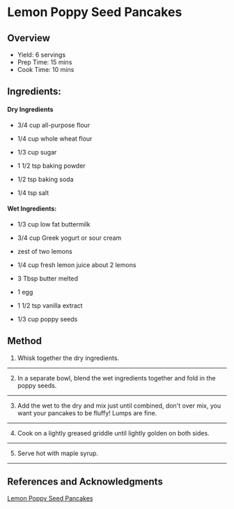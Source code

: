 # Lemon Poppy Seed Pancakes

## Overview

- Yield: 6 servings
- Prep Time: 15 mins
- Cook Time: 10 mins

## Ingredients:

#### Dry Ingredients

- 3/4 cup all-purpose flour

- 1/4 cup whole wheat flour

- 1/3 cup sugar

- 1 1/2 tsp baking powder

- 1/2 tsp baking soda

- 1/4 tsp salt

#### Wet Ingredients:

- 1/3 cup low fat buttermilk

- 3/4 cup Greek yogurt or sour cream

- zest of two lemons

- 1/4 cup fresh lemon juice about 2 lemons

- 3 Tbsp butter melted

- 1 egg

- 1 1/2 tsp vanilla extract

- 1/3 cup poppy seeds

## Method

1. Whisk together the dry ingredients.
---
2. In a separate bowl, blend the wet ingredients together and fold in the poppy seeds.
---
3. Add the wet to the dry and mix just until combined, don't over mix, you want your pancakes to be fluffy! Lumps are fine.
---
4. Cook on a lightly greased griddle until lightly golden on both sides.
---
5. Serve hot with maple syrup.
---

## References and Acknowledgments

[Lemon Poppy Seed Pancakes](http://theviewfromgreatisland.com/day-7-of-all-citrus-week-lemon-poppy-seed-pancakes/)

